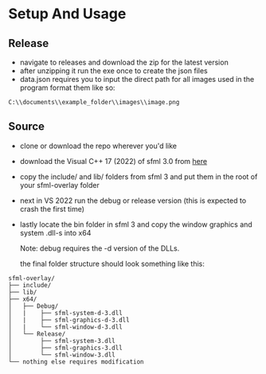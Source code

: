 # Setup And Usage

## Release
- navigate to releases and download the zip for the latest version
- after unzipping it run the exe once to create the json files
- data.json requires you to input the direct path for all images used in the program 
format them like so:
```plaintext
C:\\documents\\example_folder\\images\\image.png
```

## Source
- clone or download the repo wherever you'd like
- download the Visual C++ 17 (2022) of sfml 3.0 from [here](https://www.sfml-dev.org/download/sfml/3.0.0/)
- copy the include/ and lib/ folders from sfml 3 and put them in the root of your sfml-overlay folder
- next in VS 2022 run the debug or release version (this is expected to crash the first time)
- lastly locate the bin folder in sfml 3 and copy  the window graphics and system .dll-s into x64

  Note: debug requires the -d version of the DLLs.
  
  the final folder structure should look something like this:
```plaintext
sfml-overlay/
├── include/
├── lib/
├── x64/
│   ├── Debug/
│   |    ├── sfml-system-d-3.dll
│   |    ├── sfml-graphics-d-3.dll
│   |    └── sfml-window-d-3.dll
│   └── Release/
│        ├── sfml-system-3.dll
│        ├── sfml-graphics-3.dll
│        └── sfml-window-3.dll
└── nothing else requires modification
```
